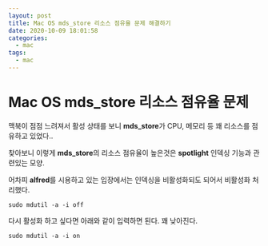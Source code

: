 ```yaml
---
layout: post
title: Mac OS mds_store 리소스 점유율 문제 해결하기
date: 2020-10-09 18:01:58
categories:
  - mac
tags:
  - mac
---
```


# Mac OS mds_store 리소스 점유율 문제

맥북이 점점 느려져서 활성 상태를 보니 **mds_store**가 CPU, 메모리 등 꽤 리소스를 점유하고 있었다..

찾아보니 이렇게 **mds_store**의 리소스 점유율이 높은것은 **spotlight** 인덱싱 기능과 관련있는 모양.

어차피 **alfred**를 시용하고 있는 입장에서는 인덱싱을 비활성화되도 되어서 비활성화 처리했다.

```
sudo mdutil -a -i off
```

다시 활성화 하고 싶다면 아래와 같이 입력하면 된다. 꽤 낮아진다.

```
sudo mdutil -a -i on
```
